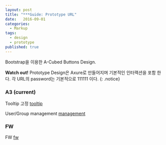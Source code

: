 ```yaml
---
layout: post
title: "***Guide: Prototype URL"
date:   2016-09-01
categories:
  - Markup
tags:
  - design
  - prototype
published: true
---
```


Bootstrap을 이용한 A-Cubed Buttons Design.

**Watch out!** 
Prototype Design은 Axure로 만들어지며 기본적인 인터랙션을 포함 한다.
각 URL의 password는 기본적으로 111111 이다.
{: .notice}





### A3 (current)



Tooltip 고정
<a href="http://l0e5kl.axshare.com/">tooltip</a>

User/Group management
<a href="http://cioirf.axshare.com/">management</a>


### FW
FW
<a href="http://5xuizx.axshare.com/">fw</a>


